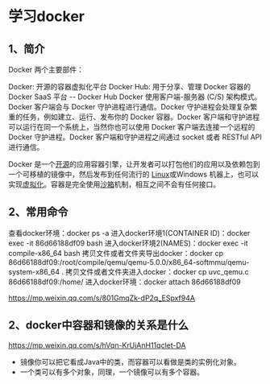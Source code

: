 # 学习docker

## 1、简介
Docker 两个主要部件：

Docker: 开源的容器虚拟化平台
Docker Hub: 用于分享、管理 Docker 容器的 Docker SaaS 平台 -- Docker Hub
Docker 使用客户端-服务器 (C/S) 架构模式。Docker 客户端会与 Docker 守护进程进行通信。Docker 守护进程会处理复杂繁重的任务，例如建立、运行、发布你的 Docker 容器。Docker 客户端和守护进程可以运行在同一个系统上，当然你也可以使用 Docker 客户端去连接一个远程的 Docker 守护进程。Docker 客户端和守护进程之间通过 socket 或者 RESTful API 进行通信。

Docker 是一个[开源](https://baike.baidu.com/item/开源/246339)的应用容器引擎，让开发者可以打包他们的应用以及依赖包到一个可移植的镜像中，然后发布到任何流行的 [Linux](https://baike.baidu.com/item/Linux)或Windows 机器上，也可以实现[虚拟化](https://baike.baidu.com/item/虚拟化/547949)。容器是完全使用[沙箱](https://baike.baidu.com/item/沙箱/393318)机制，相互之间不会有任何接口。

## 2、常用命令
查看docker环境：docker ps -a
进入docker环境1(CONTAINER ID)：docker exec -it 86d66188df09 bash
进入docker环境2(NAMES)：docker exec -it compile-x86_64 bash
拷贝文件或者文件夹导出docker：docker cp 86d66188df09:/root/compile/qemu/qemu-5.0.0/x86_64-softmmu/qemu-system-x86_64 .
拷贝文件或者文件夹进入docker：docker cp uvc_qemu.c 86d66188df09:/home/
进入docker环境：docker attach 86d66188df09

https://mp.weixin.qq.com/s/801GmqZk-dP2q_ESpxf94A

## 2、docker中容器和镜像的关系是什么
https://mp.weixin.qq.com/s/hVqn-KrUjAnH11qclet-DA

- 镜像你可以把它看成Java中的类，而容器可以看做是类的实例化对象。
- 一个类可以有多个对象，同理，一个镜像可以有多个容器。





